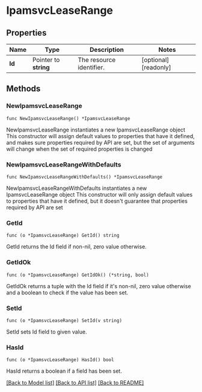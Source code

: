 # IpamsvcLeaseRange

## Properties

Name | Type | Description | Notes
------------ | ------------- | ------------- | -------------
**Id** | Pointer to **string** | The resource identifier. | [optional] [readonly] 

## Methods

### NewIpamsvcLeaseRange

`func NewIpamsvcLeaseRange() *IpamsvcLeaseRange`

NewIpamsvcLeaseRange instantiates a new IpamsvcLeaseRange object
This constructor will assign default values to properties that have it defined,
and makes sure properties required by API are set, but the set of arguments
will change when the set of required properties is changed

### NewIpamsvcLeaseRangeWithDefaults

`func NewIpamsvcLeaseRangeWithDefaults() *IpamsvcLeaseRange`

NewIpamsvcLeaseRangeWithDefaults instantiates a new IpamsvcLeaseRange object
This constructor will only assign default values to properties that have it defined,
but it doesn't guarantee that properties required by API are set

### GetId

`func (o *IpamsvcLeaseRange) GetId() string`

GetId returns the Id field if non-nil, zero value otherwise.

### GetIdOk

`func (o *IpamsvcLeaseRange) GetIdOk() (*string, bool)`

GetIdOk returns a tuple with the Id field if it's non-nil, zero value otherwise
and a boolean to check if the value has been set.

### SetId

`func (o *IpamsvcLeaseRange) SetId(v string)`

SetId sets Id field to given value.

### HasId

`func (o *IpamsvcLeaseRange) HasId() bool`

HasId returns a boolean if a field has been set.


[[Back to Model list]](../README.md#documentation-for-models) [[Back to API list]](../README.md#documentation-for-api-endpoints) [[Back to README]](../README.md)


